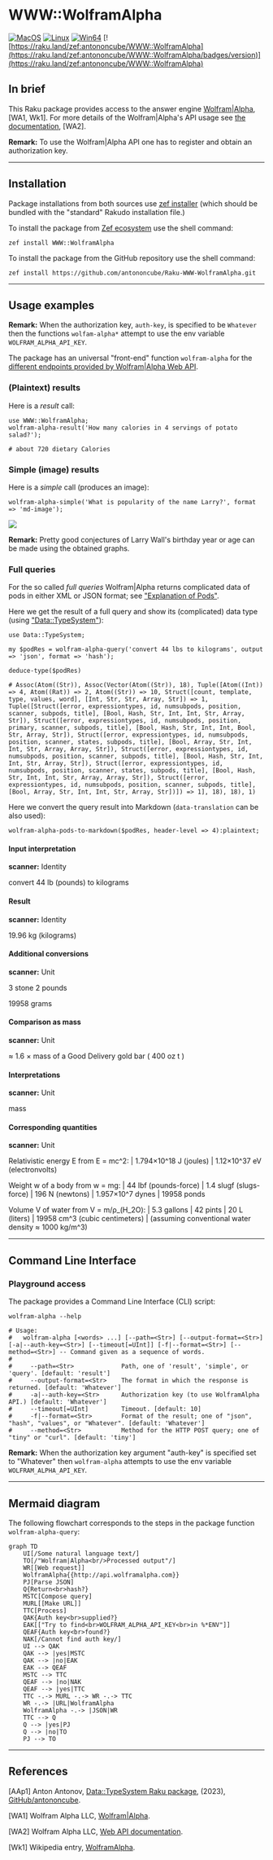 # WWW::WolframAlpha

[![MacOS](https://github.com/antononcube/Raku-WWW-WolframAlpha/actions/workflows/macos.yml/badge.svg)](https://github.com/antononcube/Raku-WWW-WolframAlpha/actions/workflows/macos.yml)
[![Linux](https://github.com/antononcube/Raku-WWW-WolframAlpha/actions/workflows/linux.yml/badge.svg)](https://github.com/antononcube/Raku-WWW-WolframAlpha/actions/workflows/linux.yml)
[![Win64](https://github.com/antononcube/Raku-WWW-WolframAlpha/actions/workflows/windows.yml/badge.svg)](https://github.com/antononcube/Raku-WWW-WolframAlpha/actions/workflows/windows.yml)
[![https://raku.land/zef:antononcube/WWW::WolframAlpha](https://raku.land/zef:antononcube/WWW::WolframAlpha/badges/version)](https://raku.land/zef:antononcube/WWW::WolframAlpha)

## In brief

This Raku package provides access to the answer engine [Wolfram|Alpha](https://www.wolframalpha.com), [WA1, Wk1].
For more details of the Wolfram|Alpha's API usage see [the documentation](https://products.wolframalpha.com/api/documentation), [WA2].

**Remark:** To use the Wolfram|Alpha API one has to register and obtain an authorization key.


-----

## Installation

Package installations from both sources use [zef installer](https://github.com/ugexe/zef)
(which should be bundled with the "standard" Rakudo installation file.)

To install the package from [Zef ecosystem](https://raku.land/) use the shell command:

```
zef install WWW::WolframAlpha
```

To install the package from the GitHub repository use the shell command:

```
zef install https://github.com/antononcube/Raku-WWW-WolframAlpha.git
```

----

## Usage examples

**Remark:** When the authorization key, `auth-key`, is specified to be `Whatever`
then the functions `wolfam-alpha*` attempt to use the env variable `WOLFRAM_ALPHA_API_KEY`.

The package has an universal "front-end" function `wolfram-alpha` for the 
[different endpoints provided by Wolfram|Alpha Web API](https://products.wolframalpha.com/api/documentation).

### (Plaintext) results

Here is a _result_ call:

```perl6
use WWW::WolframAlpha;
wolfram-alpha-result('How many calories in 4 servings of potato salad?');
```
```
# about 720 dietary Calories
```

### Simple (image) results

Here is a _simple_ call (produces an image):

```perl6, results=asis
wolfram-alpha-simple('What is popularity of the name Larry?', format => 'md-image');
```

![](./docs/PopularityOfTheNameLarry.png)

**Remark:** Pretty good conjectures of Larry Wall's birthday year or age can be made using the obtained graphs. 

### Full queries

For the so called *full queries* Wolfram|Alpha returns complicated data of pods in either XML or JSON format;
see ["Explanation of Pods"](https://products.wolframalpha.com/api/documentation?scrollTo=explanation-of-pods).

Here we get the result of a full query and show its (complicated) data type (using ["Data::TypeSystem"](https://raku.land/zef:antononcube/Data::TypeSystem)):

```perl6
use Data::TypeSystem;

my $podRes = wolfram-alpha-query('convert 44 lbs to kilograms', output => 'json', format => 'hash');

deduce-type($podRes)
```
```
# Assoc(Atom((Str)), Assoc(Vector(Atom((Str)), 18), Tuple([Atom((Int)) => 4, Atom((Rat)) => 2, Atom((Str)) => 10, Struct([count, template, type, values, word], [Int, Str, Str, Array, Str]) => 1, Tuple([Struct([error, expressiontypes, id, numsubpods, position, scanner, subpods, title], [Bool, Hash, Str, Int, Int, Str, Array, Str]), Struct([error, expressiontypes, id, numsubpods, position, primary, scanner, subpods, title], [Bool, Hash, Str, Int, Int, Bool, Str, Array, Str]), Struct([error, expressiontypes, id, numsubpods, position, scanner, states, subpods, title], [Bool, Array, Str, Int, Int, Str, Array, Array, Str]), Struct([error, expressiontypes, id, numsubpods, position, scanner, subpods, title], [Bool, Hash, Str, Int, Int, Str, Array, Str]), Struct([error, expressiontypes, id, numsubpods, position, scanner, states, subpods, title], [Bool, Hash, Str, Int, Int, Str, Array, Array, Str]), Struct([error, expressiontypes, id, numsubpods, position, scanner, subpods, title], [Bool, Array, Str, Int, Int, Str, Array, Str])]) => 1], 18), 18), 1)
```

Here we convert the query result into Markdown (`data-translation` can be also used):

```perl6, results=asis
wolfram-alpha-pods-to-markdown($podRes, header-level => 4):plaintext;
```
#### Input interpretation

**scanner:** Identity





convert 44 lb (pounds) to kilograms

#### Result

**scanner:** Identity





19.96 kg (kilograms)

#### Additional conversions

**scanner:** Unit





3 stone 2 pounds





19958 grams

#### Comparison as mass

**scanner:** Unit





 ≈ 1.6 × mass of a Good Delivery gold bar ( 400 oz t )

#### Interpretations

**scanner:** Unit





mass

#### Corresponding quantities

**scanner:** Unit





Relativistic energy E from E = mc^2:
 | 1.794×10^18 J (joules)
 | 1.12×10^37 eV (electronvolts)





Weight w of a body from w = mg:
 | 44 lbf (pounds-force)
 | 1.4 slugf (slugs-force)
 | 196 N (newtons)
 | 1.957×10^7 dynes
 | 19958 ponds





Volume V of water from V = m/ρ_(H_2O):
 | 5.3 gallons
 | 42 pints
 | 20 L (liters)
 | 19958 cm^3 (cubic centimeters)
 | (assuming conventional water density ≈ 1000 kg/m^3)


-------

## Command Line Interface

### Playground access

The package provides a Command Line Interface (CLI) script:

```shell
wolfram-alpha --help
```
```
# Usage:
#   wolfram-alpha [<words> ...] [--path=<Str>] [--output-format=<Str>] [-a|--auth-key=<Str>] [--timeout[=UInt]] [-f|--format=<Str>] [--method=<Str>] -- Command given as a sequence of words.
#   
#     --path=<Str>             Path, one of 'result', 'simple', or 'query'. [default: 'result']
#     --output-format=<Str>    The format in which the response is returned. [default: 'Whatever']
#     -a|--auth-key=<Str>      Authorization key (to use WolframAlpha API.) [default: 'Whatever']
#     --timeout[=UInt]         Timeout. [default: 10]
#     -f|--format=<Str>        Format of the result; one of "json", "hash", "values", or "Whatever". [default: 'Whatever']
#     --method=<Str>           Method for the HTTP POST query; one of "tiny" or "curl". [default: 'tiny']
```


**Remark:** When the authorization key argument "auth-key" is specified set to "Whatever"
then `wolfram-alpha` attempts to use the env variable `WOLFRAM_ALPHA_API_KEY`.


--------

## Mermaid diagram

The following flowchart corresponds to the steps in the package function `wolfram-alpha-query`:

```mermaid
graph TD
	UI[/Some natural language text/]
	TO[/"Wolfram|Alpha<br/>Processed output"/]
	WR[[Web request]]
	WolframAlpha{{http://api.wolframalpha.com}}
	PJ[Parse JSON]
	Q{Return<br>hash?}
	MSTC[Compose query]
	MURL[[Make URL]]
	TTC[Process]
	QAK{Auth key<br>supplied?}
	EAK[["Try to find<br>WOLFRAM_ALPHA_API_KEY<br>in %*ENV"]]
	QEAF{Auth key<br>found?}
	NAK[/Cannot find auth key/]
	UI --> QAK
	QAK --> |yes|MSTC
	QAK --> |no|EAK
	EAK --> QEAF
	MSTC --> TTC
	QEAF --> |no|NAK
	QEAF --> |yes|TTC
	TTC -.-> MURL -.-> WR -.-> TTC
	WR -.-> |URL|WolframAlpha 
	WolframAlpha -.-> |JSON|WR
	TTC --> Q 
	Q --> |yes|PJ
	Q --> |no|TO
	PJ --> TO
```

--------

## References

[AAp1] Anton Antonov,
[Data::TypeSystem Raku package](https://github.com/antononcube/Raku-Data-TypeSystem),
(2023),
[GitHub/antononcube](https://github.com/antononcube).

[WA1] Wolfram Alpha LLC, [Wolfram|Alpha](https://www.wolframalpha.com). 

[WA2] Wolfram Alpha LLC, [Web API documentation](https://products.wolframalpha.com/api/documentation).

[Wk1] Wikipedia entry, [WolframAlpha](https://en.wikipedia.org/wiki/WolframAlpha).